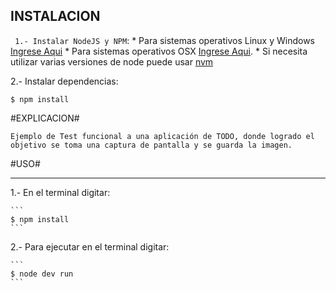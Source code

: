## INSTALACION  ##
`
1.- Instalar NodeJS y NPM`: 
	* Para sistemas operativos Linux 	y Windows [Ingrese Aqui](http://www.w3resource.com/node.js/installing-node.js-windows-and-linux.php)
	* Para sistemas operativos OSX [Ingrese Aqui](https://coolestguidesontheplanet.com/installing-node-js-on-macos/). 
	* Si necesita utilizar varias versiones de node puede usar [nvm](https://github.com/creationix/nvm)

2.- Instalar dependencias:   
```
$ npm install
```
#EXPLICACION#

	Ejemplo de Test funcional a una aplicación de TODO, donde logrado el objetivo se toma una captura de pantalla y se guarda la imagen.

#USO#
___________________________________________________________________________

1.- En el terminal digitar:
	
	
	```
	$ npm install
	```


2.- Para ejecutar en el terminal digitar:
	
	
	```
	$ node dev run
	```


